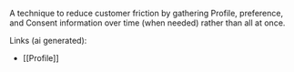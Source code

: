 A technique to reduce customer friction by gathering Profile, preference, and Consent information over time (when needed) rather than all at once.

Links (ai generated):
 - [[Profile]]
